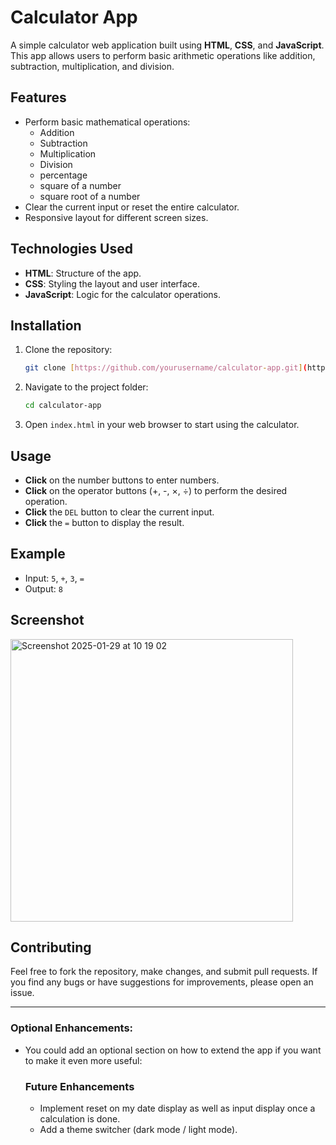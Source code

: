 # Calculator App

A simple calculator web application built using **HTML**, **CSS**, and **JavaScript**. This app allows users to perform basic arithmetic operations like addition, subtraction, multiplication, and division.

## Features

- Perform basic mathematical operations:
  - Addition
  - Subtraction
  - Multiplication
  - Division
  - percentage
  - square of a number
  - square root of a number 
- Clear the current input or reset the entire calculator.
- Responsive layout for different screen sizes.

## Technologies Used

- **HTML**: Structure of the app.
- **CSS**: Styling the layout and user interface.
- **JavaScript**: Logic for the calculator operations.

## Installation

1. Clone the repository:
   ```bash
   git clone [https://github.com/yourusername/calculator-app.git](https://github.com/decencyokobia/My-Calculator-App.git)
   ```

2. Navigate to the project folder:
   ```bash
   cd calculator-app
   ```

3. Open `index.html` in your web browser to start using the calculator.

## Usage

- **Click** on the number buttons to enter numbers.
- **Click** on the operator buttons (+, -, ×, ÷) to perform the desired operation.
- **Click** the `DEL` button to clear the current input.
- **Click** the `=` button to display the result.

## Example

- Input: `5`, `+`, `3`, `=`
- Output: `8`

## Screenshot
<img width="452" alt="Screenshot 2025-01-29 at 10 19 02" src="https://github.com/user-attachments/assets/a0259cd2-636a-495e-9078-b3c00db8a538" />

## Contributing

Feel free to fork the repository, make changes, and submit pull requests. If you find any bugs or have suggestions for improvements, please open an issue.

---

### Optional Enhancements:
- You could add an optional section on how to extend the app if you want to make it even more useful:
  
  ### Future Enhancements
  - Implement reset on my date display as well as input display once a calculation is done.
  - Add a theme switcher (dark mode / light mode).
